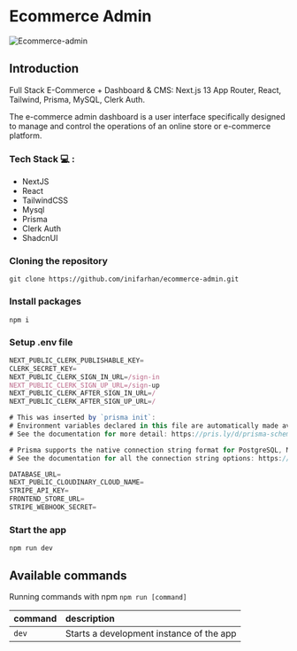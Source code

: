 # Ecommerce Admin

![Ecommerce-admin](https://i.postimg.cc/rczsW-CB4/ecommerce-admin.png)

## Introduction
Full Stack E-Commerce + Dashboard & CMS: Next.js 13 App Router, React, Tailwind, Prisma, MySQL, Clerk Auth.

The e-commerce admin dashboard is a user interface specifically designed to manage and control the operations of an online store or e-commerce platform.

### Tech Stack 💻 :
- NextJS
- React
- TailwindCSS
- Mysql
- Prisma
- Clerk Auth
- ShadcnUI

### Cloning the repository

```shell
git clone https://github.com/inifarhan/ecommerce-admin.git
```

### Install packages

```shell
npm i
```

### Setup .env file


```js
NEXT_PUBLIC_CLERK_PUBLISHABLE_KEY=
CLERK_SECRET_KEY=
NEXT_PUBLIC_CLERK_SIGN_IN_URL=/sign-in
NEXT_PUBLIC_CLERK_SIGN_UP_URL=/sign-up
NEXT_PUBLIC_CLERK_AFTER_SIGN_IN_URL=/
NEXT_PUBLIC_CLERK_AFTER_SIGN_UP_URL=/

# This was inserted by `prisma init`:
# Environment variables declared in this file are automatically made available to Prisma.
# See the documentation for more detail: https://pris.ly/d/prisma-schema#accessing-environment-variables-from-the-schema

# Prisma supports the native connection string format for PostgreSQL, MySQL, SQLite, SQL Server, MongoDB and CockroachDB.
# See the documentation for all the connection string options: https://pris.ly/d/connection-strings

DATABASE_URL=
NEXT_PUBLIC_CLOUDINARY_CLOUD_NAME=
STRIPE_API_KEY=
FRONTEND_STORE_URL=
STRIPE_WEBHOOK_SECRET=
```

### Start the app

```shell
npm run dev
```

## Available commands

Running commands with npm `npm run [command]`

| command         | description                              |
| :-------------- | :--------------------------------------- |
| `dev`           | Starts a development instance of the app |
